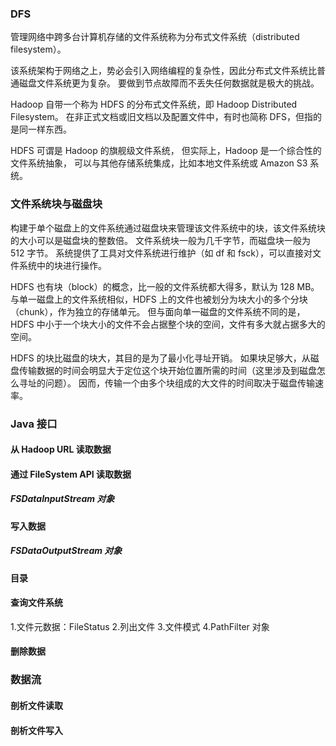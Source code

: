 ### DFS
管理网络中跨多台计算机存储的文件系统称为分布式文件系统（distributed filesystem）。

该系统架构于网络之上，势必会引入网络编程的复杂性，因此分布式文件系统比普通磁盘文件系统更为复杂。
要做到节点故障而不丢失任何数据就是极大的挑战。

Hadoop 自带一个称为 HDFS 的分布式文件系统，即 Hadoop Distributed Filesystem。
在非正式文档或旧文档以及配置文件中，有时也简称 DFS，但指的是同一样东西。

HDFS 可谓是 Hadoop 的旗舰级文件系统，
但实际上，Hadoop 是一个综合性的文件系统抽象，
可以与其他存储系统集成，比如本地文件系统或 Amazon S3 系统。

### 文件系统块与磁盘块
构建于单个磁盘上的文件系统通过磁盘块来管理该文件系统中的块，该文件系统块的大小可以是磁盘块的整数倍。
文件系统块一般为几千字节，而磁盘块一般为 512 字节。
系统提供了工具对文件系统进行维护（如 df 和 fsck），可以直接对文件系统中的块进行操作。

HDFS 也有块（block）的概念，比一般的文件系统都大得多，默认为 128 MB。
与单一磁盘上的文件系统相似，HDFS 上的文件也被划分为块大小的多个分块（chunk），作为独立的存储单元。
但与面向单一磁盘的文件系统不同的是，HDFS 中小于一个块大小的文件不会占据整个块的空间，文件有多大就占据多大的空间。

HDFS 的块比磁盘的块大，其目的是为了最小化寻址开销。
如果块足够大，从磁盘传输数据的时间会明显大于定位这个块开始位置所需的时间（这里涉及到磁盘怎么寻址的问题）。
因而，传输一个由多个块组成的大文件的时间取决于磁盘传输速率。

### Java 接口
#### 从 Hadoop URL 读取数据
#### 通过 FileSystem API 读取数据
##### FSDataInputStream 对象
#### 写入数据
##### FSDataOutputStream 对象
#### 目录
#### 查询文件系统
1.文件元数据：FileStatus
2.列出文件
3.文件模式
4.PathFilter 对象
#### 删除数据
### 数据流
#### 剖析文件读取
#### 剖析文件写入
